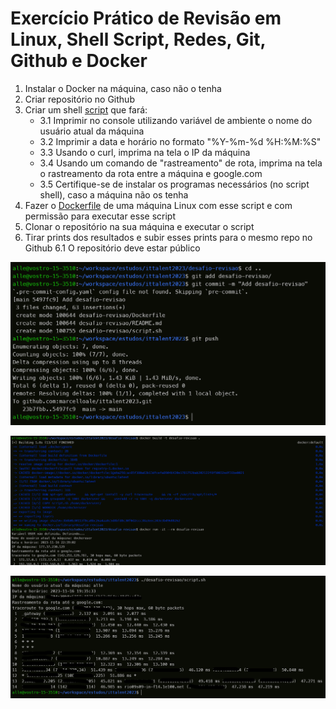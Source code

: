 # Exercício Prático de Revisão em Linux, Shell Script, Redes, Git, Github e Docker

1. Instalar o Docker na máquina, caso não o tenha
2. Criar repositório no Github
3. Criar um shell [script](script.sh) que fará:
   * 3.1 Imprimir no console utilizando variável de ambiente o nome do usuário atual da máquina
   * 3.2 Imprimir a data e horário no formato "%Y-%m-%d %H:%M:%S"
   * 3.3 Usando o curl, imprima na tela o IP da máquina
   * 3.4 Usando um comando de "rastreamento" de rota, imprima na tela o rastreamento da rota entre a máquina e google.com
   * 3.5 Certifique-se de instalar os programas necessários (no script shell), caso a máquina não os tenha
4. Fazer o [Dockerfile](Dockerfile) de uma máquina Linux com esse script e com permissão para executar esse script
5. Clonar o repositório na sua máquina e executar o script
6. Tirar prints dos resultados e subir esses prints para o mesmo repo no Github
   6.1 O repositório deve estar público

![Print do Desafio 1 - Resultado ](imagens/desafio-revisao1.png)

![Print do Desafio 4 - Resultado ](imagens/desafio-revisao4.png)

![Print do Desafio 5 - Resultado ](imagens/desafio-revisao5.png)


